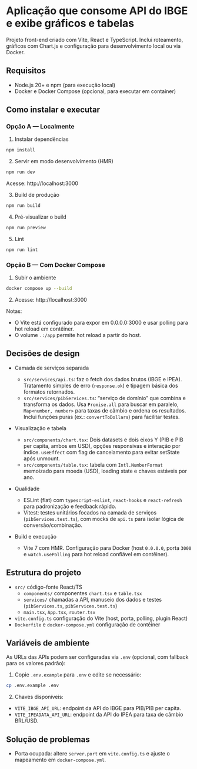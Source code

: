 # Aplicação que consome API do IBGE e exibe gráficos e tabelas

Projeto front-end criado com Vite, React e TypeScript. Inclui roteamento, gráficos com Chart.js e configuração para desenvolvimento local ou via Docker.

## Requisitos

- Node.js 20+ e npm (para execução local)
- Docker e Docker Compose (opcional, para executar em container)

## Como instalar e executar

### Opção A — Localmente

1) Instalar dependências

```sh
npm install
```

2) Servir em modo desenvolvimento (HMR)

```sh
npm run dev
```

Acesse: http://localhost:3000

3) Build de produção

```sh
npm run build
```

4) Pré-visualizar o build

```sh
npm run preview
```

5) Lint

```sh
npm run lint
```

### Opção B — Com Docker Compose

1) Subir o ambiente

```sh
docker compose up --build
```

2) Acesse: http://localhost:3000

Notas:
- O Vite está configurado para expor em 0.0.0.0:3000 e usar polling para hot reload em contêiner.
- O volume `.:/app` permite hot reload a partir do host.

## Decisões de design

- Camada de serviços separada
  - `src/services/api.ts`: faz o fetch dos dados brutos (IBGE e IPEA). Tratamento simples de erro (`response.ok`) e tipagem básica dos formatos retornados.
  - `src/services/pibServices.ts`: “serviço de domínio” que combina e transforma os dados. Usa `Promise.all` para buscar em paralelo, `Map<number, number>` para taxas de câmbio e ordena os resultados. Inclui funções puras (ex.: `convertToDollars`) para facilitar testes.

- Visualização e tabela
  - `src/components/chart.tsx`: Dois datasets e dois eixos Y (PIB e PIB per capita, ambos em USD), opções responsivas e interação por índice. `useEffect` com flag de cancelamento para evitar setState após unmount.
  - `src/components/table.tsx`: tabela com `Intl.NumberFormat` memoizado para moeda (USD), loading state e chaves estáveis por ano.

- Qualidade
  - ESLint (flat) com `typescript-eslint`, `react-hooks` e `react-refresh` para padronização e feedback rápido.
  - Vitest: testes unitários focados na camada de serviços (`pibServices.test.ts`), com mocks de `api.ts` para isolar lógica de conversão/combinação.

- Build e execução
  - Vite 7 com HMR. Configuração para Docker (host `0.0.0.0`, porta `3000` e `watch.usePolling` para hot reload confiável em contêiner).

## Estrutura do projeto

- `src/` código-fonte React/TS
  - `components/` componentes `chart.tsx` e `table.tsx`
  - `services/` chamadas a API, manuseio dos dados e testes (`pibServices.ts`, `pibServices.test.ts`)
  - `main.tsx`, `App.tsx`, `router.tsx`
- `vite.config.ts` configuração do Vite (host, porta, polling, plugin React)
- `Dockerfile` e `docker-compose.yml` configuração de contêiner

## Variáveis de ambiente

As URLs das APIs podem ser configuradas via `.env` (opcional, com fallback para os valores padrão):

1) Copie `.env.example` para `.env` e edite se necessário:

```sh
cp .env.example .env
```

2) Chaves disponíveis:

- `VITE_IBGE_API_URL`: endpoint da API do IBGE para PIB/PIB per capita.
- `VITE_IPEADATA_API_URL`: endpoint da API do IPEA para taxa de câmbio BRL/USD.

## Solução de problemas

- Porta ocupada: altere `server.port` em `vite.config.ts` e ajuste o mapeamento em `docker-compose.yml`.

